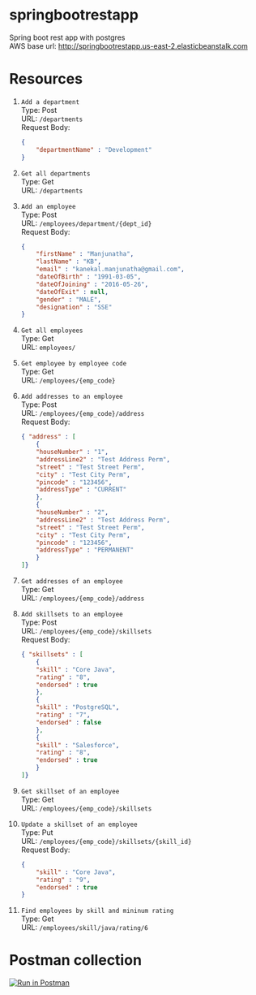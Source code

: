 # springbootrestapp  
Spring boot rest app with postgres  
AWS base url: http://springbootrestapp.us-east-2.elasticbeanstalk.com  

# Resources
1.  `Add a department`  
    Type: Post  
    URL: `/departments`   
    Request Body:  
    ```json
    {
	    "departmentName" : "Development"
    }
    ```

2. `Get all departments`  
	Type: Get  
    URL: `/departments`  

3. `Add an employee`  
    Type: Post  
    URL: `/employees/department/{dept_id}`  
    Request Body:  
    ```json
    {
    	"firstName" : "Manjunatha",
    	"lastName" : "KB",
    	"email" : "kanekal.manjunatha@gmail.com",
    	"dateOfBirth" : "1991-03-05",
    	"dateOfJoining" : "2016-05-26",
    	"dateOfExit" : null,
    	"gender" : "MALE",
    	"designation" : "SSE"
    }
    ```

4. `Get all employees`  
    Type: Get  
    URL: `employees/`  

5. `Get employee by employee code`  
    Type: Get  
    URL: `/employees/{emp_code}`  

6.  `Add addresses to an employee`  
    Type: Post  
    URL: `/employees/{emp_code}/address`  
    Request Body:  
    ```json
    { "address" : [
    	{
    	"houseNumber" : "1",
    	"addressLine2" : "Test Address Perm",
    	"street" : "Test Street Perm",
    	"city" : "Test City Perm",
    	"pincode" : "123456",
    	"addressType" : "CURRENT"
    	},
    	{
    	"houseNumber" : "2",
    	"addressLine2" : "Test Address Perm",
    	"street" : "Test Street Perm",
    	"city" : "Test City Perm",
    	"pincode" : "123456",
    	"addressType" : "PERMANENT"
    	}
    ]}
    ```

7.  `Get addresses of an employee`  
    Type: Get  
    URL: `/employees/{emp_code}/address`  

8.  `Add skillsets to an employee `  
    Type: Post  
    URL: `/employees/{emp_code}/skillsets`  
    Request Body:  
    ```json
    { "skillsets" : [
        {
        "skill" : "Core Java",
        "rating" : "8",
        "endorsed" : true
        },
        {
        "skill" : "PostgreSQL",
        "rating" : "7",
        "endorsed" : false
        },
        {
        "skill" : "Salesforce",
        "rating" : "8",
        "endorsed" : true
        }
    ]}
    ```

9.  `Get skillset of an employee`  
    Type: Get  
    URL: `/employees/{emp_code}/skillsets`  

10. `Update a skillset of an employee`  
    Type: Put  
    URL: `/employees/{emp_code}/skillsets/{skill_id}`  
    Request Body:  
    ```json
    {
        "skill" : "Core Java",
        "rating" : "9",
        "endorsed" : true
    }
    ```
    
11. `Find employees by skill and mininum rating`  
    Type: Get  
    URL: `/employees/skill/java/rating/6`  
    
# Postman collection
[![Run in Postman](https://run.pstmn.io/button.svg)](https://app.getpostman.com/run-collection/5c90d92cbc77ad7ce258)
